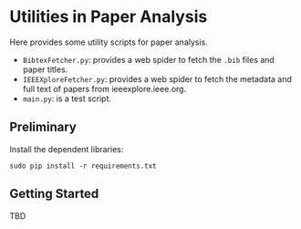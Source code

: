 Utilities in Paper Analysis
===========================

Here provides some utility scripts for paper analysis.

- `BibtexFetcher.py`: provides a web spider to fetch the `.bib` files and paper titles.
- `IEEEXploreFetcher.py`: provides a web spider to fetch the metadata and full text of papers from ieeexplore.ieee.org.
- `main.py`: is a test script.

## Preliminary

Install the dependent libraries:

``` text
sudo pip install -r requirements.txt
```

## Getting Started

TBD
